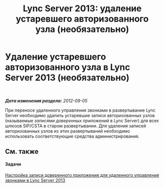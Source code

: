 ﻿---
title: 'Lync Server 2013: удаление устаревшего авторизованного узла (необязательно)'
TOCTitle: Удаление устаревшего авторизованного узла (необязательно)
ms:assetid: 0316b2c3-b2aa-4c24-a8cd-e7f2cfe4d024
ms:mtpsurl: https://technet.microsoft.com/ru-ru/library/Gg558603(v=OCS.15)
ms:contentKeyID: 49308771
ms.date: 05/19/2016
mtps_version: v=OCS.15
ms.translationtype: HT
---

# Удаление устаревшего авторизованного узла в Lync Server 2013 (необязательно)

 

_**Дата изменения раздела:** 2012-09-05_

При переносе удаленного управления звонками в развертывание Lync Server необходимо удалить устаревшие записи авторизованных узлов (называемые *записями доверенных приложений* в Lync Server) для всех шлюзов SIP/CSTA в старом развертывании. Для удаления записей авторизованных узлов из этих развертываний необходимо использовать соответствующие средства администрирования.

## См. также

#### Задачи

[Настройка записи доверенного приложения для удаленного управления звонками в Lync Server 2013](lync-server-2013-configure-a-trusted-application-entry-for-remote-call-control.md)

